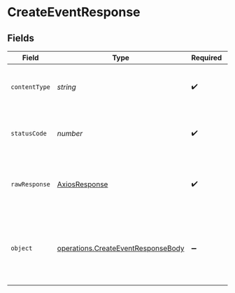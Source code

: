 # CreateEventResponse


## Fields

| Field                                                                                    | Type                                                                                     | Required                                                                                 | Description                                                                              | Example                                                                                  |
| ---------------------------------------------------------------------------------------- | ---------------------------------------------------------------------------------------- | ---------------------------------------------------------------------------------------- | ---------------------------------------------------------------------------------------- | ---------------------------------------------------------------------------------------- |
| `contentType`                                                                            | *string*                                                                                 | :heavy_check_mark:                                                                       | HTTP response content type for this operation                                            |                                                                                          |
| `statusCode`                                                                             | *number*                                                                                 | :heavy_check_mark:                                                                       | HTTP response status code for this operation                                             |                                                                                          |
| `rawResponse`                                                                            | [AxiosResponse](https://axios-http.com/docs/res_schema)                                  | :heavy_check_mark:                                                                       | Raw HTTP response; suitable for custom response parsing                                  |                                                                                          |
| `object`                                                                                 | [operations.CreateEventResponseBody](../../models/operations/createeventresponsebody.md) | :heavy_minus_sign:                                                                       | Event created                                                                            | {<br/>"event_id": "7f22137a-6911-4ed3-bc36-110f1dde6b66",<br/>"success": true<br/>}      |